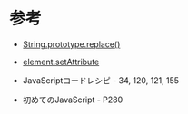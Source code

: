 # 参考
- [String.prototype.replace()](https://developer.mozilla.org/ja/docs/Web/JavaScript/Reference/Global_Objects/String/replace)  
- [element.setAttribute](https://developer.mozilla.org/ja/docs/Web/API/Element/setAttribute)  

- JavaScriptコードレシピ - 34, 120, 121, 155  
- 初めてのJavaScript - P280  
